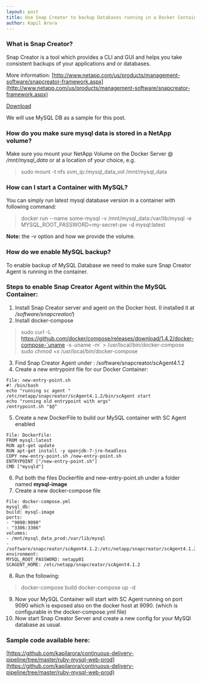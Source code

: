 ```yaml
---
layout: post
title: Use Snap Creator to backup Databases running in a Docker Container
author: Kapil Arora
---
```


### What is Snap Creator?
Snap Creator is a tool which provides a CLI and GUI and helps you take consistent backups of your applications and or databases.

 More information: [http://www.netapp.com/us/products/management-software/snapcreator-framework.aspx](http://www.netapp.com/us/products/management-software/snapcreator-framework.aspx)
 
 [Download](http://mysupport.netapp.com/NOW/cgi-bin/software?product=Snap+Creator+Framework&platform=All+Platforms) 
 
 We will use MySQL DB as a sample for this post.
 
### How do you make sure  mysql data is stored  in a NetApp volume?
Make sure you mount your NetApp Volume on the Docker Server @ _/mnt/mysql_data_ or at a location of your choice, e.g.
  >sudo mount -t nfs svm_ip:/mysql_data_vol /mnt/mysql_data
 
### How can I start a Container with MySQL?
You can simply run latest mysql database version in a container with following command:
 >docker run --name some-mysql -v /mnt/mysql_data&colon;/var/lib/mysql -e MYSQL_ROOT_PASSWORD=my-secret-pw -d mysql:latest

 **Note:** the -v option and how we provide the volume.
 
 
 
### How do we enable MySQL backup?
To enable backup of MySQL Database we need to make sure Snap Creator Agent is running in the container.
 
### Steps to enable Snap Creator Agent within the MySQL Container:
1. Install Snap Creator server and agent on the Docker host. (I installed it at _/software/snapcreator/_)
2. Install docker-compose
>sudo curl -L https://github.com/docker/compose/releases/download/1.4.2/docker-compose-`uname -s`-`uname -m` > /usr/local/bin/docker-compose
>sudo chmod +x /usr/local/bin/docker-compose
3. Find Snap Creator Agent under : /software/snapcreator/scAgent4.1.2
4. Create a new entrypoint file for our Docker Container:
```
File: new-entry-point.sh
#! /bin/bash
echo "running sc agent "
/etc/netapp/snapcreator/scAgent4.1.2/bin/scAgent start
echo "running old entrypoint with args"
/entrypoint.sh "$@"
``` 
5. Create a new DockerFile to build our MySQL container with SC Agent enabled
```
File: DockerFile: 
FROM mysql:latest
RUN apt-get update
RUN apt-get install -y openjdk-7-jre-headless
COPY new-entry-point.sh /new-entry-point.sh
ENTRYPOINT ["/new-entry-point.sh"]
CMD ["mysqld"]
```
6. Put both the files Dockerfile and new-entry-point.sh under a folder named **mysql-image** 
7. Create a new docker-compose file
```
File: docker-compose.yml
mysql_db:
build: mysql-image
ports:
- "9090:9090"
- "3306:3306"
volumes:
- /mnt/mysql_data_prod:/var/lib/mysql
- /software/snapcreator/scAgent4.1.2:/etc/netapp/snapcreator/scAgent4.1.2
environment:
MYSQL_ROOT_PASSWORD: netapp01
SCAGENT_HOME: /etc/netapp/snapcreator/scAgent4.1.2
``` 

8. Run the following:
 > docker-compose build
 > docker-compose up -d
 
9. Now your MySQL Container will start with SC Agent running on port 9090 which is exposed also on the docker host at 9090. (which is configurable in the docker-compose.yml file)
10. Now start Snap Creator Server and create a new config for your MySQl database as usual.
 
### Sample code available here:

[https://github.com/kapilarora/continuous-delivery-pipeline/tree/master/ruby-mysql-web-prod](https://github.com/kapilarora/continuous-delivery-pipeline/tree/master/ruby-mysql-web-prod)

